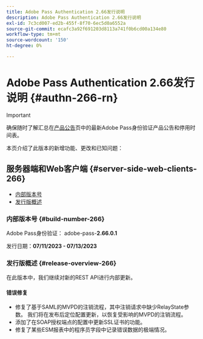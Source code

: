 ```yaml
---
title: Adobe Pass Authentication 2.66发行说明
description: Adobe Pass Authentication 2.66发行说明
exl-id: 7c3cd007-ed2b-455f-8f70-6ec5d0a6552a
source-git-commit: ecafc3a92f691203d8113a741f0b6cd00a134e80
workflow-type: tm+mt
source-wordcount: '150'
ht-degree: 0%

---
```


# Adobe Pass Authentication 2.66发行说明 {#authn-266-rn}

>[!IMPORTANT]
>
> 确保随时了解汇总在[产品公告](/help/authentication/product-announcements.md)页中的最新Adobe Pass身份验证产品公告和停用时间表。

本页介绍了此版本的新增功能、更改和已知问题：

## 服务器端和Web客户端 {#server-side-web-clients-266}

* [内部版本号](#build-number-266)
* [发行版概述](#release-overview-266)

### 内部版本号 {#build-number-266}

Adobe Pass身份验证： adobe-pass-**2.66.0.1**

发行日期：**07/11/2023 - 07/13/2023**

### 发行版概述 {#release-overview-266}

在此版本中，我们继续对新的REST API进行内部更新。

#### 错误修复

* 修复了基于SAML的MVPD的注销流程，其中注销请求中缺少RelayState参数。 我们将在发布后定位配置更新，以恢复受影响的MVPD的注销流程。
* 添加了在SOAP授权端点的配置中更新SSL证书的功能。
* 修复了某些ESM报表中的程序员字段中记录错误数据的极端情况。
